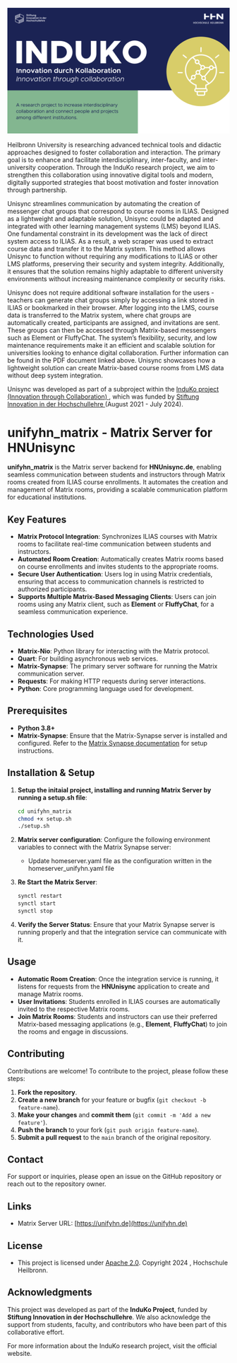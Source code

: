 <p align="center">
  <a href="https://www.hs-heilbronn.de/de/induko" target="blank"><img src="induko_image.png" width="600" alt="Induko Logo" /></a>
</p>

[circleci-image]: https://img.shields.io/circleci/build/github/nestjs/nest/master?token=abc123def456
[circleci-url]: https://circleci.com/gh/nestjs/nest

<p align="center">


Heilbronn University is researching advanced technical tools and didactic approaches designed to foster collaboration and interaction. The primary goal is to enhance and facilitate interdisciplinary, inter-faculty, and inter-university cooperation. Through the InduKo research project, we aim to strengthen this collaboration using innovative digital tools and modern, digitally supported strategies that boost motivation and foster innovation through partnership.

Unisync streamlines communication by automating the creation of messenger chat groups that correspond to course rooms in ILIAS. Designed as a lightweight and adaptable solution, Unisync could be adapted and integrated with other learning management systems (LMS) beyond ILIAS. One fundamental constraint in its development was the lack of direct system access to ILIAS. As a result, a web scraper was used to extract course data and transfer it to the Matrix system. This method allows Unisync to function without requiring any modifications to ILIAS or other LMS platforms, preserving their security and system integrity. Additionally, it ensures that the solution remains highly adaptable to different university environments without increasing maintenance complexity or security risks.

Unisync does not require additional software installation for the users - teachers can generate chat groups simply by accessing a link stored in ILIAS or bookmarked in their browser. After logging into the LMS, course data is transferred to the Matrix system, where chat groups are automatically created, participants are assigned, and invitations are sent. These groups can then be accessed through Matrix-based messengers such as Element or FluffyChat. The system’s flexibility, security, and low maintenance requirements make it an efficient and scalable solution for universities looking to enhance digital collaboration. Further information can be found in the PDF document linked above. Unisync showcases how a lightweight solution can create Matrix-based course rooms from LMS data without deep system integration.

Unisync was developed as part of a subproject within the <a href="https://www.hs-heilbronn.de/en/projekt-induko-2cab68e84c21b797" target="_blank">InduKo project (Innovation through Collaboration) </a> , which was funded by <a href="https://stiftung-hochschullehre.de/en/" target="_blank">Stiftung Innovation in der Hochschullehre </a> (August 2021 - July 2024).

</p>

# unifyhn_matrix - Matrix Server for HNUnisync

**unifyhn_matrix** is the Matrix server backend for **HNUnisync.de**, enabling seamless communication between students and instructors through Matrix rooms created from ILIAS course enrollments. It automates the creation and management of Matrix rooms, providing a scalable communication platform for educational institutions.

## Key Features

- **Matrix Protocol Integration**: Synchronizes ILIAS courses with Matrix rooms to facilitate real-time communication between students and instructors.
- **Automated Room Creation**: Automatically creates Matrix rooms based on course enrollments and invites students to the appropriate rooms.
- **Secure User Authentication**: Users log in using Matrix credentials, ensuring that access to communication channels is restricted to authorized participants.
- **Supports Multiple Matrix-Based Messaging Clients**: Users can join rooms using any Matrix client, such as **Element** or **FluffyChat**, for a seamless communication experience.

## Technologies Used

- **Matrix-Nio**: Python library for interacting with the Matrix protocol.
- **Quart**: For building asynchronous web services.
- **Matrix-Synapse**: The primary server software for running the Matrix communication server.
- **Requests**: For making HTTP requests during server interactions.
- **Python**: Core programming language used for development.

## Prerequisites

- **Python 3.8+**
- **Matrix-Synapse**: Ensure that the Matrix-Synapse server is installed and configured. Refer to the [Matrix Synapse documentation](https://matrix-org.github.io/synapse/latest/setup/installation.html) for setup instructions.

## Installation & Setup

1. **Setup the initaial project, installing and running Matrix Server by running a setup.sh file**:
   ```bash
   cd unifyhn_matrix
   chmod +x setup.sh
   ./setup.sh
   ```

2. **Matrix server configuration**:
   Configure the following environment variables to connect with the Matrix Synapse server:
   - Update homeserver.yaml file as the configuration written in the homeserver_unifyhn.yaml file
   


3. **Re Start the Matrix Server**:
   ```bash
   synctl restart
   synctl start
   synctl stop
   ```
4. **Verify the Server Status**:
   Ensure that your Matrix Synapse server is running properly and that the integration service can communicate with it.

## Usage

- **Automatic Room Creation**: Once the integration service is running, it listens for requests from the **HNUnisync** application to create and manage Matrix rooms.
- **User Invitations**: Students enrolled in ILIAS courses are automatically invited to the respective Matrix rooms.
- **Join Matrix Rooms**: Students and instructors can use their preferred Matrix-based messaging applications (e.g., **Element**, **FluffyChat**) to join the rooms and engage in discussions.

## Contributing

Contributions are welcome! To contribute to the project, please follow these steps:

1. **Fork the repository**.
2. **Create a new branch** for your feature or bugfix (`git checkout -b feature-name`).
3. **Make your changes** and **commit them** (`git commit -m 'Add a new feature'`).
4. **Push the branch** to your fork (`git push origin feature-name`).
5. **Submit a pull request** to the `main` branch of the original repository.

## Contact

For support or inquiries, please open an issue on the GitHub repository or reach out to the repository owner.

## Links

- Matrix Server URL: [https://unifyhn.de](https://unifyhn.de)

## License
- This project is licensed under [Apache 2.0](LICENSE). Copyright 2024 , Hochschule Heilbronn.

## Acknowledgments

This project was developed as part of the **InduKo Project**, funded by **Stiftung Innovation in der Hochschullehre**. We also acknowledge the support from students, faculty, and contributors who have been part of this collaborative effort.

For more information about the InduKo research project, visit the official website.
